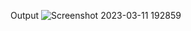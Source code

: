 Output
![Screenshot 2023-03-11 192859](https://user-images.githubusercontent.com/127507517/224488943-17f45b3a-fca0-439b-82c6-87b7d43e6dee.png)
